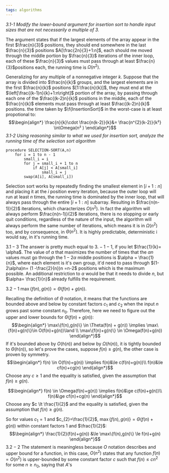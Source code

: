 ```yaml
---
tags: algorithms
---
```


*3.1-1* *Modify the lower-bound argument for insertion sort to handle input sizes that are
not necessarily a multiple of 3.*

The argument states that if the largest elements of the array appear in the first $\frac{n}{3}$ positions, they should end somewhere in the last $\frac{n}{3}$ positions $A[\frac{2n}{3}+1:n]$, each should me moved through the middle portion by $\frac{n}{3}$ iterations of the inner loop, each of these $\frac{n}{3}$ values must pass through at least $\frac{n}{3}$positions each, the running time is $\Omega(n^{2})$.

Generalizing for any multiple of a nonnegative integer $k$. Suppose that the array is divided into $\frac{n}{k}$ groups, and the largest elements are in the first $\frac{n}{k}$ positions $[1:\frac{n}{k}]$, they must end at the $\left[\frac{(k-1)n}{k}+1:n\right]$ portion of the array, by passing through each one of the $\frac{(k-2)n}{k}$ positions in the middle, each of the $\frac{n}{k}$ elements must pass through at least $\frac{(k-2)n}{k}$ positions.  the time taken by $\f{InsertionSort}$ in the worst-case is at least propotional to:
$$\begin{align*}
\frac{n}{k}\cdot \frac{n(k-2)}{k}&= \frac{n^{2}(k-2)}{k²} \in\Omega(n² )
\end{align*}$$
*3.1-2* *Using reasoning similar to what we used for insertion sort, analyze the running
time of the selection sort algorithm*

```
procedure SELECTION-SORT(A,n)
	for i = 1 to n - 1
		small_i = i
		for j = small_i + 1 to n
			if A[j] < A[small_i]
				small_i = j
		swap(A[i], A[small_i])
```

Selection sort works by repeatedly finding the smallest element in $[i+1:n]$ and placing it at the $i$ position every iteration, because the outer loop will run at least $n$ times, the running time is dominated by the inner loop, that will always pass through the entire $[i+1:n]$ subarray. Resulting in $\frac{n(n-1)}{2}$ iterations, which characterizes $O(n^{2})$. In fact the algorithm will always perform $\frac{n(n-1)}{2}$ iterations, there is no stopping or early quit conditions, regardless of the nature of the input, the algorithm will always perform the same number of iterations, which means it is in $\Omega(n^{2})$ too, and by consequence, in $\Theta(n^{2})$. It is highly predictable, deterministic i would say, in it's running time.

$3.1-3$ 
The answer is pretty much equal to $3.-1-1$, if you let $\frac{1}{k}= \alpha$. The value of $\alpha$ that maximizes the number of times that the $\alpha n$ values must go through the $1-2\alpha$ middle positions is $\alpha = \frac{1}{n}$, where each element is it's own group, it'd need to pass through $(1-2\alpha)n= (1 -\frac{2}{n})n =n-2$ positions which is the maximum possible. An additional restriction to $\alpha$ would be that it needs to divide $n$, but $\alpha= \frac{1}{n}$ already fulfills the requirement.  

$3.2-1$ $\max\{f(n),g(n)\}=\Theta(f(n)+g(n))$.

Recalling the definition of $\Theta$ notation, it means that the functions are bounded above and below by constant factors $c_{1}$ and $c_{2}$ when the input $n$ grows past some constant $n_{0}$. Therefore, here we need to figure out the upper and lower bounds for $\Theta(f(n) + g(n))$:
$$\begin{align*}
\max\{f(n),g(n)\} \in \Theta(f(n) + g(n)) \implies \max\{f(n)+g(n)\}\in O(f(n)+g(n))\land \\ \max\{f(n)+g(n)\} \in \Omega(f(n)+g(n))
\end{align*}$$
If it's bounded above by $O(h(n))$ and below by $\Omega(h(n))$, it is tightly bounded to $\Theta(h(n))$, so let's prove the cases, suppose $f(n)\ge g(n)$, the other case is proven by symmetry.
$$\begin{align*}
f(n) \in O(f(n)+g(n))
\implies f(n)&\le c(f(n)+g(n))\\
f(n)&\le cf(n)+cg(n)
\end{align*}$$
Choose any $c \ge 1$ and the equality is satisfied, given the assumption that $f(n)\ge g(n)$.

$$\begin{align*}
f(n) \in \Omega(f(n)+g(n))
\implies f(n)&\ge c(f(n)+g(n))\\
f(n)&\ge cf(n)+cg(n)
\end{align*}$$
Choose any $c \lt \frac{1}{2}$ and the equality is satisfied, given the assumption that $f(n)\ge g(n)$.

So for values $c_{1}=1$ and $c_{2}=\frac{1}{2}$, $\max\{f(n), g(n)\}=\Theta(f(n) + g(n))$ within constant factors $1$ and $\frac{1}{2}$:
$$\begin{align*}
\frac{1}{2}(f(n)+g(n)) &\le \max\{f(n),g(n)\} \le f(n)+g(n)  
\end{align*}$$
$3.2-2$ The statement is meaningless because $O$ notation describes and upper bound for a function, in this case, $O(n^{2})$ states that any function $f(n) = O(n^{2})$ is upper-bounded by some constant factor $c$ such that $f(n) \le c n^{2}$ for some $n \ge n_{0}$, saying that $A$'s